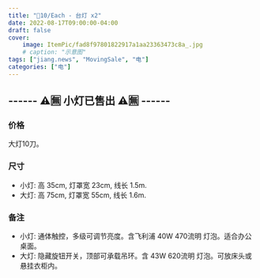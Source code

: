 ```yaml
---
title: "🔪10/Each - 台灯 x2"
date: 2022-08-17T09:00:00-04:00
draft: false
cover:
    image: ItemPic/fad8f97801822917a1aa23363473c8a_.jpg
    # caption: "示意图"
tags: ["jiang.news", "MovingSale", "电"]
categories: ["电"]
---
```


## ------ ⚠️🈚 小灯已售出 ⚠️🈚 ------

### 价格
大灯10刀。

### 尺寸
- 小灯: 高 35cm, 灯罩宽 23cm, 线长 1.5m.
- 大灯: 高 75cm, 灯罩宽 55cm, 线长 1.6m.

### 备注
- 小灯: 通体触控，多级可调节亮度。含飞利浦 40W 470流明 灯泡。适合办公桌面。
- 大灯: 隐藏旋钮开关，顶部可承载吊环。含 43W 620流明 灯泡。可放床头或悬挂衣柜内。

